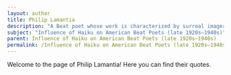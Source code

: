 ```yaml
---
layout: author
title: Philip Lamantia
description: "A Beat poet whose work is characterized by surreal imagery and nature themes, Lamantia's poetry reflects a mystical engagement with the world that can be reminiscent of haiku."
subject: "Influence of Haiku on American Beat Poets (late 1920s–1940s)"
parent: Influence of Haiku on American Beat Poets (late 1920s–1940s)
permalink: /Influence of Haiku on American Beat Poets (late 1920s–1940s)/authors/Philip-Lamantia/
---
```


Welcome to the page of Philip Lamantia! Here you can find their quotes.
